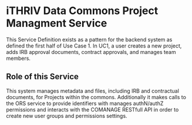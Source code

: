 # iTHRIV Data Commons Project Managment Service

This Service Definition exists as a pattern for the backend system as defined the first half of Use Case 1.
In UC1, a user creates a new project, adds IRB approval documents, contract approvals, and manages team members.

## Role of this Service
This system manages metadata and files, including IRB and contractual documents, for Projects within the commons.
Additionally it makes calls to the ORS service to provide identifiers with 
manages authN/authZ permissions and interacts with the COMANAGE RESTfull API in order to create new user groups and permissions settings.

